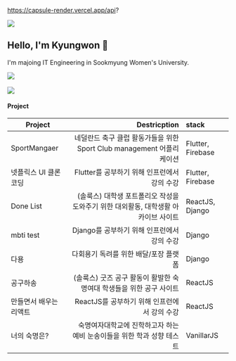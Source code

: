 https://capsule-render.vercel.app/api?

<img src="https://capsule-render.vercel.app/api?type=Transparentg&color=auto&height=200&section=header&text=Kyungwon's Archive&fontSize=50" />


## Hello, I'm Kyungwon 👋

I'm majoing IT Engineering in Sookmyung Women's University.

<!--
**kyungwonS928/kyungwonS928** is a ✨ _special_ ✨ repository because its `README.md` (this file) appears on your GitHub profile.

Here are some ideas to get you started:

- 🔭 I’m currently working on ...
- 🌱 I’m currently learning ...
- 👯 I’m looking to collaborate on ...
- 🤔 I’m looking for help with ...
- 💬 Ask me about ...
- 📫 How to reach me: ...
- 😄 Pronouns: ...
- ⚡ Fun fact: ...
-->
<img src="https://github-readme-stats.vercel.app/api/top-langs/?username=kyungwonS928&layout=compact"><br><br>
<img src="https://github-readme-stats.vercel.app/api?username=kyungwonS928&show_icons=true">

#### Project

|Project|Destricption|stack|
|----|-------:|:-------|
|SportMangaer|네덜란드 축구 클럽 활동가들을 위한 Sport Club management 어플리케이션|Flutter, Firebase|
|넷플릭스 UI 클론 코딩|Flutter를 공부하기 위해 인프런에서 강의 수강|Flutter, Firebase|
|Done List|(솔룩스) 대학생 포트폴리오 작성을 도와주기 위한 대외활동, 대학생활 아카이브 사이트|ReactJS, Django|
|mbti test|Django를 공부하기 위해 인프런에서 강의 수강|Django|
|다용|다회용기 독려를 위한 배달/포장 플랫폼|Django|
|공구하송|(솔룩스) 굿즈 공구 활동이 활발한 숙명여대 학생들을 위한 공구 사이트|ReactJS|
|만들면서 배우는 리액트|ReactJS를 공부하기 위해 인프런에서 강의 수강|ReactJS|
|너의 숙명은?|숙명여자대학교에 진학하고자 하는 예비 눈송이들을 위한 학과 성향 테스트|VanillarJS|


